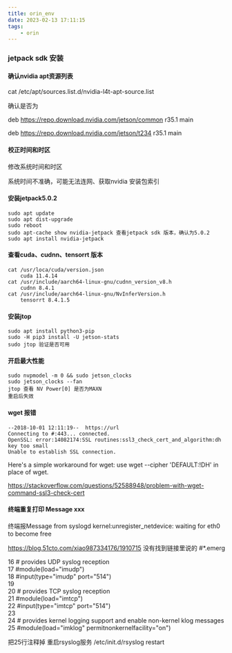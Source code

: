 ```yaml
---
title: orin_env
date: 2023-02-13 17:11:15
tags:
    - orin
---
```


### jetpack sdk 安装
#### 确认nvidia apt资源列表

cat /etc/apt/sources.list.d/nvidia-l4t-apt-source.list  

确认是否为 

deb https://repo.download.nvidia.com/jetson/common r35.1 main 

deb https://repo.download.nvidia.com/jetson/t234 r35.1 main

#### 校正时间和时区
修改系统时间和时区 

系统时间不准确，可能无法连网、获取nvidia 安装包索引

#### 安装jetpack5.0.2
```
sudo apt update
sudo apt dist-upgrade
sudo reboot
sudo apt-cache show nvidia-jetpack 查看jetpack sdk 版本，确认为5.0.2
sudo apt install nvidia-jetpack
````

#### 查看cuda、cudnn、tensorrt 版本
```
cat /usr/loca/cuda/version.json  
    cuda 11.4.14
cat /usr/include/aarch64-linux-gnu/cudnn_version_v8.h
    cudnn 8.4.1
cat /usr/include/aarch64-linux-gnu/NvInferVersion.h
    tensorrt 8.4.1.5
```

#### 安装jtop
```
sudo apt install python3-pip
sudo -H pip3 install -U jetson-stats
sudo jtop 验证是否可用
```

#### 开启最大性能
```
sudo nvpmodel -m 0 && sudo jetson_clocks
sudo jetson_clocks --fan
jtop 查看 NV Power[0] 是否为MAXN
重启后失效
```

#### wget 报错
```
--2018-10-01 12:11:19--  https://url
Connecting to #:443... connected.
OpenSSL: error:14082174:SSL routines:ssl3_check_cert_and_algorithm:dh key too small
Unable to establish SSL connection.
```

Here's a simple workaround for wget: use wget --cipher 'DEFAULT:!DH' in place of wget.

https://stackoverflow.com/questions/52588948/problem-with-wget-command-ssl3-check-cert

#### 终端重复打印 Message xxx
终端报Message from syslogd kernel:unregister_netdevice: waiting for eth0 to become free

https://blog.51cto.com/xiao987334176/1910715
没有找到链接里说的     #*.emerg      

 16 # provides UDP syslog reception                                          
 17 #module(load="imudp")      
 18 #input(type="imudp" port="514")            
 19                         
 20 # provides TCP syslog reception                                                                
 21 #module(load="imtcp")                                                                                       
 22 #input(type="imtcp" port="514")                                                             
 23                                                 
 24 # provides kernel logging support and enable non-kernel klog messages                                          
 25 #module(load="imklog" permitnonkernelfacility="on")   

把25行注释掉  重启rsyslog服务
/etc/init.d/rsyslog restart
